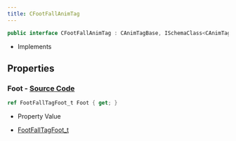 ```yaml
---
title: CFootFallAnimTag
---
```


```csharp
public interface CFootFallAnimTag : CAnimTagBase, ISchemaClass<CAnimTagBase>, ISchemaClass<CFootFallAnimTag>, ISchemaField, ISchemaClass, INativeHandle
```

- Implements

## Properties

### **Foot** - [Source Code](https://github.com/swiftly-solution/swiftlys2/blob/main/managed/src/SwiftlyS2.Generated/Schemas/Interfaces/CFootFallAnimTag.cs#L16)

```csharp
ref FootFallTagFoot_t Foot { get; }
```

- Property Value

- [FootFallTagFoot_t](/docs/api/shared/schemadefinitions/footfalltagfoot_t)

